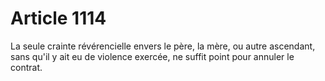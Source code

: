 # Article 1114

La seule crainte révérencielle envers le père, la mère, ou autre ascendant, sans qu'il y ait eu de violence exercée, ne suffit point pour annuler le contrat.